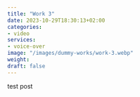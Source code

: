 ```yaml
---
title: "Work 3"
date: 2023-10-29T18:30:13+02:00
categories: 
- video
services: 
- voice-over
image: "/images/dummy-works/work-3.webp"
weight: 
draft: false
---
```


test post
